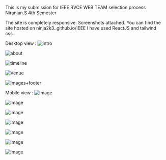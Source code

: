 This is my submission for IEEE RVCE WEB TEAM selection process
Niranjan.S
4th Semester

The site is completely responsive. Screenshots attached.
You can find the site hosted on ninja2k3..github.io/IEEE
I have used ReactJS and tailwind css.

Desktop view :
![intro](https://github.com/Ninja2k3/IEEE-Main/assets/111201410/12658fe0-9305-4f63-847b-92db18ce8b1a)

![about](https://github.com/Ninja2k3/IEEE-Main/assets/111201410/1b42ee5c-da8e-4e8b-82ce-b8666956050c)

![timeline](https://github.com/Ninja2k3/IEEE-Main/assets/111201410/668588b2-f088-4681-8786-3a149e8fd68f)

![Venue](https://github.com/Ninja2k3/IEEE-Main/assets/111201410/669678fc-8016-457d-b6d1-0aac9911bfa4)

![Images+footer](https://github.com/Ninja2k3/IEEE-Main/assets/111201410/4dfb2523-cfa4-4185-a930-d0d093a354d3)

Mobile view :
![image](https://github.com/Ninja2k3/IEEE-Main/assets/111201410/de2bef77-74c2-4742-8c91-ae88fb3e5457)

![image](https://github.com/Ninja2k3/IEEE-Main/assets/111201410/807e90e3-b29a-46ec-ac4c-00d4f39109ff)

![image](https://github.com/Ninja2k3/IEEE-Main/assets/111201410/93174fb9-a5e9-4dbd-816a-90bef7731666)

![image](https://github.com/Ninja2k3/IEEE-Main/assets/111201410/30eedae2-014e-4f99-89d3-ca7f0609ad91)

![image](https://github.com/Ninja2k3/IEEE-Main/assets/111201410/ee73f5d7-5abe-40e4-9c48-4d57fa1c6d4d)

![image](https://github.com/Ninja2k3/IEEE-Main/assets/111201410/211eeb65-410a-4a0d-be17-71ff28b1e1df)

![image](https://github.com/Ninja2k3/IEEE-Main/assets/111201410/fb81ac30-ddf9-4346-bd3a-b2a813f4ace6)

